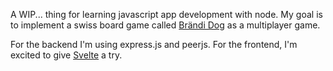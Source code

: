 A WIP... thing for learning javascript app development with node. My goal is to implement a swiss board game called [Brändi Dog](https://www.braendi-dog.de) as a multiplayer game. 

For the backend I'm using express.js and peerjs. For the frontend, I'm excited to give [Svelte](https://svelte.dev) a try.
